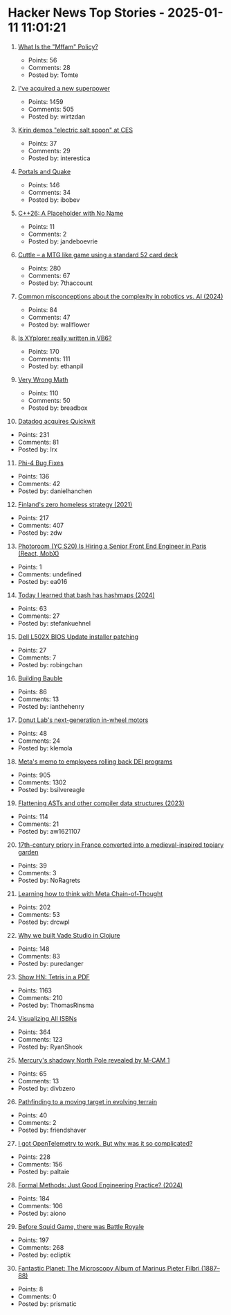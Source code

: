 # Hacker News Top Stories - 2025-01-11 11:01:21

1. [What Is the "Mffam" Policy?](https://www.nearlyfreespeech.net/about/faq#BecauseFuckNazisThatsWhy)
   - Points: 56
   - Comments: 28
   - Posted by: Tomte

2. [I've acquired a new superpower](https://danielwirtz.com/blog/spot-the-difference-superpower)
   - Points: 1459
   - Comments: 505
   - Posted by: wirtzdan

3. [Kirin demos "electric salt spoon" at CES](https://techcrunch.com/2025/01/05/kirin-offers-a-taste-of-its-electric-salt-spoon-at-ces-2025/)
   - Points: 37
   - Comments: 29
   - Posted by: interestica

4. [Portals and Quake](https://30fps.net/pages/pvs-portals-and-quake/)
   - Points: 146
   - Comments: 34
   - Posted by: ibobev

5. [C++26: A Placeholder with No Name](https://www.sandordargo.com/blog/2025/01/08/cpp26-unnamed-placeholders)
   - Points: 11
   - Comments: 2
   - Posted by: jandeboevrie

6. [Cuttle – a MTG like game using a standard 52 card deck](https://www.pagat.com/combat/cuttle.html)
   - Points: 280
   - Comments: 67
   - Posted by: 7thaccount

7. [Common misconceptions about the complexity in robotics vs. AI (2024)](https://harimus.github.io//2024/05/31/motortask.html)
   - Points: 84
   - Comments: 47
   - Posted by: wallflower

8. [Is XYplorer really written in VB6?](https://www.xyplorer.com/faq-topic.php?id=VB6)
   - Points: 170
   - Comments: 111
   - Posted by: ethanpil

9. [Very Wrong Math](https://www.charlespetzold.com/blog/2025/01/Very-Wrong-Math.html)
   - Points: 110
   - Comments: 50
   - Posted by: breadbox

10. [Datadog acquires Quickwit](https://quickwit.io/blog/quickwit-joins-datadog)
   - Points: 231
   - Comments: 81
   - Posted by: lrx

11. [Phi-4 Bug Fixes](https://unsloth.ai/blog/phi4)
   - Points: 136
   - Comments: 42
   - Posted by: danielhanchen

12. [Finland's zero homeless strategy (2021)](https://oecdecoscope.blog/2021/12/13/finlands-zero-homeless-strategy-lessons-from-a-success-story/)
   - Points: 217
   - Comments: 407
   - Posted by: zdw

13. [Photoroom (YC S20) Is Hiring a Senior Front End Engineer in Paris (React, MobX)](https://jobs.ashbyhq.com/photoroom/81de4c1e-f4ee-4c14-a196-6e869fa6b320)
   - Points: 1
   - Comments: undefined
   - Posted by: ea016

14. [Today I learned that bash has hashmaps (2024)](https://xeiaso.net/notes/2024/bash-hashmap/)
   - Points: 63
   - Comments: 27
   - Posted by: stefankuehnel

15. [Dell L502X BIOS Update installer patching](https://www.r9c.net/posts/dell-xps-15-l502x-bios-update-patching)
   - Points: 27
   - Comments: 7
   - Posted by: robingchan

16. [Building Bauble](https://ianthehenry.com/posts/bauble/building-bauble/)
   - Points: 86
   - Comments: 13
   - Posted by: ianthehenry

17. [Donut Lab's next-generation in-wheel motors](https://www.donutlab.com/motor/)
   - Points: 48
   - Comments: 24
   - Posted by: klemola

18. [Meta's memo to employees rolling back DEI programs](https://www.axios.com/2025/01/10/meta-dei-memo-employees-programs)
   - Points: 905
   - Comments: 1302
   - Posted by: bsilvereagle

19. [Flattening ASTs and other compiler data structures (2023)](https://www.cs.cornell.edu/~asampson/blog/flattening.html)
   - Points: 114
   - Comments: 21
   - Posted by: aw1621107

20. [17th-century priory in France converted into a medieval-inspired topiary garden](https://www.houseandgarden.co.uk/gallery/prieure-de-vauboin-garden)
   - Points: 39
   - Comments: 3
   - Posted by: NoRagrets

21. [Learning how to think with Meta Chain-of-Thought](https://arxiv.org/abs/2501.04682)
   - Points: 202
   - Comments: 53
   - Posted by: drcwpl

22. [Why we built Vade Studio in Clojure](https://bytes.vadelabs.com/doing-hard-things-while-living-life-why-we-built-vade-studio-in-clojure/)
   - Points: 148
   - Comments: 83
   - Posted by: puredanger

23. [Show HN: Tetris in a PDF](https://th0mas.nl/downloads/pdftris.pdf)
   - Points: 1163
   - Comments: 210
   - Posted by: ThomasRinsma

24. [Visualizing All ISBNs](https://annas-archive.org/blog/all-isbns.html)
   - Points: 364
   - Comments: 123
   - Posted by: RyanShook

25. [Mercury's shadowy North Pole revealed by M-CAM 1](https://www.esa.int/ESA_Multimedia/Images/2025/01/Mercury_s_shadowy_north_pole_revealed_by_M-CAM_1)
   - Points: 65
   - Comments: 13
   - Posted by: divbzero

26. [Pathfinding to a moving target in evolving terrain](https://www.holm.dog/2025/01/finding-many-paths-to-moving-target-in.html)
   - Points: 40
   - Comments: 2
   - Posted by: friendshaver

27. [I got OpenTelemetry to work. But why was it so complicated?](https://iconsolutions.com/blog/i-got-opentelemetry-to-work-but-why-was-it-so-complicated/)
   - Points: 228
   - Comments: 156
   - Posted by: paltaie

28. [Formal Methods: Just Good Engineering Practice? (2024)](https://brooker.co.za/blog/2024/04/17/formal)
   - Points: 184
   - Comments: 106
   - Posted by: aiono

29. [Before Squid Game, there was Battle Royale](https://www.tokyoweekender.com/entertainment/movies-tv/before-squid-game-there-was-battle-royale/)
   - Points: 197
   - Comments: 268
   - Posted by: ecliptik

30. [Fantastic Planet: The Microscopy Album of Marinus Pieter Filbri (1887–88)](https://publicdomainreview.org/collection/marinus-pieter-filbri-microscopy/)
   - Points: 8
   - Comments: 0
   - Posted by: prismatic

